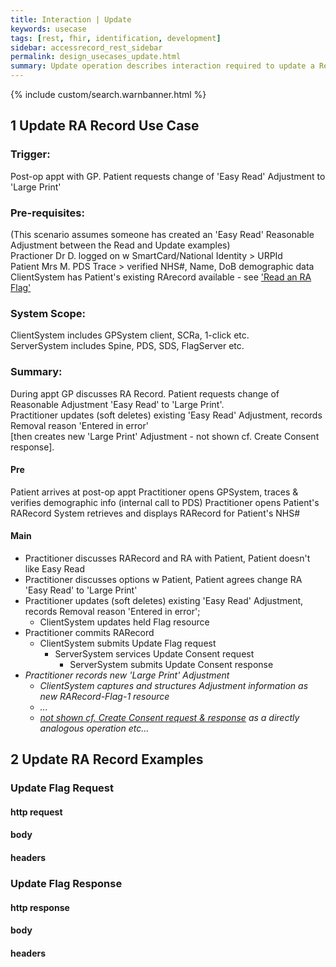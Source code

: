 ```yaml
---
title: Interaction | Update
keywords: usecase
tags: [rest, fhir, identification, development]
sidebar: accessrecord_rest_sidebar
permalink: design_usecases_update.html
summary: Update operation describes interaction required to update a Reasonable Adjustment Flag, an Adjustment or an Impairment on Spine via the FHIR&reg; Reasonable Adjustments API
---
```

{% include custom/search.warnbanner.html %}

## 1 Update RA Record Use Case ##
### Trigger: ###
Post-op appt with GP. Patient requests change of 'Easy Read' Adjustment to 'Large Print'
### Pre-requisites: ###
(This scenario assumes someone has created an 'Easy Read' Reasonable Adjustment between the Read and Update examples)  
Practioner Dr D. logged on w SmartCard/National Identity > URPId  
Patient Mrs M. PDS Trace > verified NHS#, Name, DoB demographic data  
ClientSystem has Patient's existing RArecord available - see ['Read an RA Flag'](https://nhsconnect.github.io/FHIR-ReasonableAdjustments-API/~)
### System Scope: ###
ClientSystem includes GPSystem client, SCRa, 1-click etc.  
ServerSystem includes Spine, PDS, SDS, FlagServer etc.  
### Summary: #
During appt GP discusses RA Record. Patient requests change of Reasonable Adjustment 'Easy Read' to 'Large Print'.  
Practitioner updates (soft deletes) existing 'Easy Read' Adjustment, records Removal reason 'Entered in error'  
[then creates new 'Large Print' Adjustment - not shown cf. Create Consent response].  

#### Pre ####
Patient arrives at post-op appt
Practitioner opens GPSystem, traces & verifies demographic info (internal call to PDS)
Practitioner opens Patient's RARecord
  System retrieves and displays RARecord for Patient's NHS#
#### Main ####
* Practitioner discusses RARecord and RA with Patient, Patient doesn't like Easy Read
* Practitioner discusses options w Patient, Patient agrees change RA 'Easy Read' to 'Large Print'
* Practitioner updates (soft deletes) existing 'Easy Read' Adjustment, records Removal reason 'Entered in error';
  * ClientSystem updates held Flag resource
* Practitioner commits RARecord
  * ClientSystem submits Update Flag request
    * ServerSystem services Update Consent request
      * ServerSystem submits Update Consent response
* _Practitioner records new 'Large Print' Adjustment_
  * _ClientSystem captures and structures Adjustment information as new RARecord-Flag-1 resource_
  * _..._
  * _[not shown cf. Create Consent request & response](https://nhsconnect.github.io/FHIR-ReasonableAdjustments-API/~) as a directly analogous operation etc..._

## 2 Update RA Record Examples ##
### Update Flag Request ###
#### http request ####
#### body ####
#### headers ####

### Update Flag Response ###
#### http response ####
#### body ####
#### headers ####
